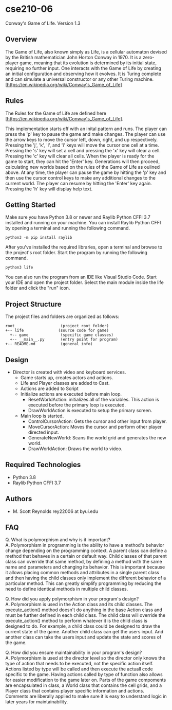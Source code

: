 # cse210-06

Conway's Game of Life.
Version 1.3

## Overview

The Game of Life, also known simply as Life, is a cellular automaton devised by the British mathematician John Horton Conway in 1970. It is a zero-player game, meaning that its evolution is determined by its initial state, requiring no further input. One interacts with the Game of Life by creating an initial configuration and observing how it evolves. It is Turing complete and can simulate a universal constructor or any other Turing machine.
[https://en.wikipedia.org/wiki/Conway's_Game_of_Life]

## Rules

The Rules for the Game of Life are defined here [https://en.wikipedia.org/wiki/Conway's_Game_of_Life].

This implementation starts off with an inital pattern and runs. The player can press the 'p' key to pause the game and make changes. The player can use the arrow keys to move the cursor left, down, right, and up respectively. Pressing the 'j', 'k', 'l', and 'i' keys will move the cursor one cell at a time. Pressing the 's' key will set a cell and pressing the 'x' key will clear a cell. Pressing the 'c' key will clear all cells. When the player is ready for the game to start, they can hit the 'Enter' key. Generations will then proceed, calculating new worlds based on the rules of the Game of Life as oulined above. At any time, the player can pause the game by hitting the 'p' key and then use the cursor control keys to make any additional changes to the current world. The player can resume by hitting the 'Enter' key again. Pressing the 'h' key will display help text.

## Getting Started

Make sure you have Python 3.8 or newer and Raylib Python CFFI 3.7 installed and running on your machine. You can install Raylib Python CFFI by opening a terminal and running the following command.

```
python3 -m pip install raylib
```

After you've installed the required libraries, open a terminal and browse to the project's root folder. Start the program by running the following command.

```
python3 life
```

You can also run the program from an IDE like Visual Studio Code. Start your IDE and open the 
project folder. Select the main module inside the life folder and click the "run" icon.

## Project Structure

The project files and folders are organized as follows:

```
root                    (project root folder)
+-- life               (source code for game)
  +-- game              (specific game classes)
  +-- __main__.py       (entry point for program)
+-- README.md           (general info)
```

## Design

* Director is created with video and keyboard services.
  * Game starts up, creates actors and actions. 
  * LIfe and Player classes are added to Cast.
  * Actions are added to Script
  * Initialize actions are executed before main loop.
    * ResetWorldAction: initializes all of the variables. This action is executed before the primary loop is executed.
    * DrawWorldAction is executed to setup the primary screen.
  * Main loop is started.
    * ControlCursorAction: Gets the cursor and other input from player.
    * MoveCursorAction: Moves the cursor and perform other player directed input.
    * GenerateNewWorld: Scans the world grid and generates the new world.
    * DrawWorldAction: Draws the world to video.


## Required Technologies

* Python 3.8
* Raylib Python CFFI 3.7

## Authors

* M. Scott Reynolds rey22006 at byui.edu

## FAQ

Q. What is polymorphism and why is it important?   
A. Polymorphism in programming is the ability to have a method's behavior change depending on the programming context. A parent class can define a method that behaves in a certain or default way. Child classes of that parent class can override that same method, by defining a method with the same name and parameters and changing its behavior. This is important because it allows placing common methods and attributes in a single parent class and then having the child classes only implement the different behavior of a particular method. This can greatly simplify programming by reducing the need to define identical methods in multiple child classes.

Q. How did you apply polymorphism in your program's design?   
A. Polymorphism is used in the Action class and its child classes. The execute_action() method doesn't do anything in the base Action class and must be further defined in each child class. The child class will override the execute_action() method to perform whatever it is the child class is designed to do. For example, a child class could be designed to draw the current state of the game. Another child class can get the users input. And another class can take the users input and update the state and scores of the game.

Q. How did you ensure maintainability in your program's design?  
A. Polymorphism is used at the director level so the director only knows the type of action that needs to be executed, not the specific action itself. Actions listed by type will be called and then execute the actuall code specific to the game. Having actions called by type of function also allows for easier modification to the game later on. Parts of the game compoments are encapsulated in class, a World class that contains the cell grids, and a Player class that contains player specific information and actions. Comments are liberally applied to make sure it is easy to understand logic in later years for maintainability. 
